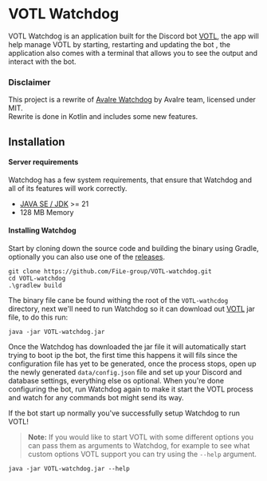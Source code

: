 VOTL Watchdog
=======

VOTL Watchdog is an application built for the Discord bot [VOTL](https://github.com/FiLe-group/VOTL), the app will help
manage VOTL by starting, restarting and updating the bot , the application also comes with a terminal that allows you
to see the output and interact with the bot.

### Disclaimer
This project is a rewrite of [AvaIre Watchdog](https://github.com/avaire/watchdog) by AvaIre team, licensed under MIT.  
Rewrite is done in Kotlin and includes some new features. 

## Installation

#### Server requirements

Watchdog has a few system requirements, that ensure that Watchdog and all of its features will work correctly.

- [JAVA SE / JDK](https://www.oracle.com/java/) >= 21
- 128 MB Memory

#### Installing Watchdog

Start by cloning down the source code and building the binary using Gradle, optionally you can also use one of the
[releases](https://github.com/FiLe-group/VOTL-watchdog/releases).

    git clone https://github.com/FiLe-group/VOTL-watchdog.git
    cd VOTL-watchdog
    .\gradlew build

The binary file cane be found withing the root of the `VOTL-wathcdog` directory, next we'll need to run Watchdog so it
can download out [VOTL](https://github.com/FiLe-group/VOTL) jar file, to do this run:

    java -jar VOTL-watchdog.jar

Once the Watchdog has downloaded the jar file it will automatically start trying to boot ip the bot, the first time this
happens it will fils since the configuration file has yet to be generated, once the process stops, open up the newly
generated `data/config.json` file and set up your Discord and database settings, everything else os optional.
When you're done configuring the bot, run Watchdog again to make it start the VOTL process and watch for any commands
bot might send its way.

If the bot start up normally you've successfully setup Watchdog to run VOTL!

> **Note:** If you would like to start VOTL with some different options you can pass them as arguments to Watchdog, for
> example to see what custom options VOTL support you can try using the `--help` argument.

    java -jar VOTL-watchdog.jar --help

